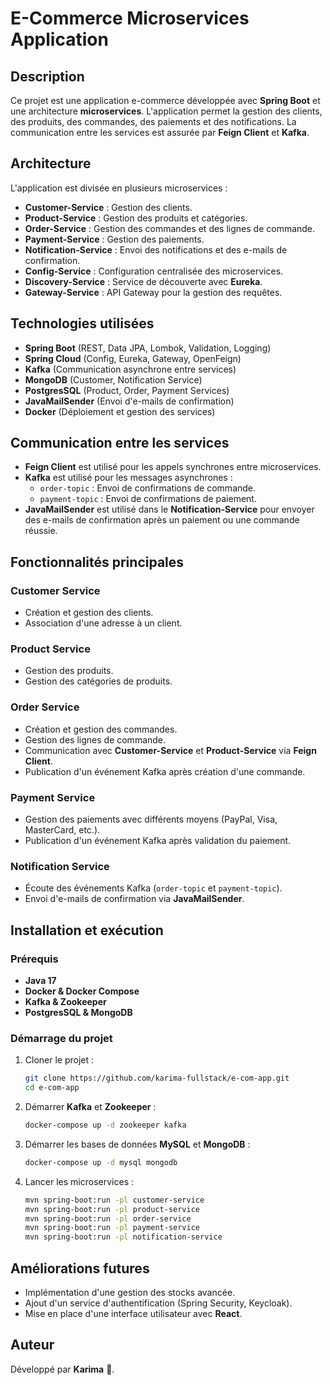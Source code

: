 # E-Commerce Microservices Application

## Description
Ce projet est une application e-commerce développée avec **Spring Boot** et une architecture **microservices**. L'application permet la gestion des clients, des produits, des commandes, des paiements et des notifications. La communication entre les services est assurée par **Feign Client** et **Kafka**.

## Architecture
L'application est divisée en plusieurs microservices :

- **Customer-Service** : Gestion des clients.
- **Product-Service** : Gestion des produits et catégories.
- **Order-Service** : Gestion des commandes et des lignes de commande.
- **Payment-Service** : Gestion des paiements.
- **Notification-Service** : Envoi des notifications et des e-mails de confirmation.
- **Config-Service** : Configuration centralisée des microservices.
- **Discovery-Service** : Service de découverte avec **Eureka**.
- **Gateway-Service** : API Gateway pour la gestion des requêtes.

## Technologies utilisées
- **Spring Boot** (REST, Data JPA, Lombok, Validation, Logging)
- **Spring Cloud** (Config, Eureka, Gateway, OpenFeign)
- **Kafka** (Communication asynchrone entre services)
- **MongoDB** (Customer, Notification Service)
- **PostgresSQL** (Product, Order, Payment Services)
- **JavaMailSender** (Envoi d'e-mails de confirmation)
- **Docker** (Déploiement et gestion des services)

## Communication entre les services
- **Feign Client** est utilisé pour les appels synchrones entre microservices.
- **Kafka** est utilisé pour les messages asynchrones :
  - `order-topic` : Envoi de confirmations de commande.
  - `payment-topic` : Envoi de confirmations de paiement.
- **JavaMailSender** est utilisé dans le **Notification-Service** pour envoyer des e-mails de confirmation après un paiement ou une commande réussie.

## Fonctionnalités principales
### Customer Service
- Création et gestion des clients.
- Association d'une adresse à un client.

### Product Service
- Gestion des produits.
- Gestion des catégories de produits.

### Order Service
- Création et gestion des commandes.
- Gestion des lignes de commande.
- Communication avec **Customer-Service** et **Product-Service** via **Feign Client**.
- Publication d'un événement Kafka après création d'une commande.

### Payment Service
- Gestion des paiements avec différents moyens (PayPal, Visa, MasterCard, etc.).
- Publication d'un événement Kafka après validation du paiement.

### Notification Service
- Écoute des événements Kafka (`order-topic` et `payment-topic`).
- Envoi d'e-mails de confirmation via **JavaMailSender**.

## Installation et exécution
### Prérequis
- **Java 17**
- **Docker & Docker Compose**
- **Kafka & Zookeeper**
- **PostgresSQL & MongoDB**

### Démarrage du projet
1. Cloner le projet :
   ```sh
   git clone https://github.com/karima-fullstack/e-com-app.git
   cd e-com-app
   ```
2. Démarrer **Kafka** et **Zookeeper** :
   ```sh
   docker-compose up -d zookeeper kafka
   ```
3. Démarrer les bases de données **MySQL** et **MongoDB** :
   ```sh
   docker-compose up -d mysql mongodb
   ```
4. Lancer les microservices :
   ```sh
   mvn spring-boot:run -pl customer-service
   mvn spring-boot:run -pl product-service
   mvn spring-boot:run -pl order-service
   mvn spring-boot:run -pl payment-service
   mvn spring-boot:run -pl notification-service
   ```

## Améliorations futures
- Implémentation d'une gestion des stocks avancée.
- Ajout d'un service d'authentification (Spring Security, Keycloak).
- Mise en place d'une interface utilisateur avec **React**.

## Auteur
Développé par **Karima** 🚀.


